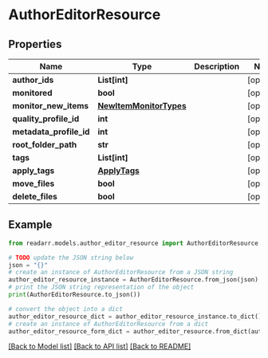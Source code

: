 # AuthorEditorResource


## Properties

Name | Type | Description | Notes
------------ | ------------- | ------------- | -------------
**author_ids** | **List[int]** |  | [optional] 
**monitored** | **bool** |  | [optional] 
**monitor_new_items** | [**NewItemMonitorTypes**](NewItemMonitorTypes.md) |  | [optional] 
**quality_profile_id** | **int** |  | [optional] 
**metadata_profile_id** | **int** |  | [optional] 
**root_folder_path** | **str** |  | [optional] 
**tags** | **List[int]** |  | [optional] 
**apply_tags** | [**ApplyTags**](ApplyTags.md) |  | [optional] 
**move_files** | **bool** |  | [optional] 
**delete_files** | **bool** |  | [optional] 

## Example

```python
from readarr.models.author_editor_resource import AuthorEditorResource

# TODO update the JSON string below
json = "{}"
# create an instance of AuthorEditorResource from a JSON string
author_editor_resource_instance = AuthorEditorResource.from_json(json)
# print the JSON string representation of the object
print(AuthorEditorResource.to_json())

# convert the object into a dict
author_editor_resource_dict = author_editor_resource_instance.to_dict()
# create an instance of AuthorEditorResource from a dict
author_editor_resource_form_dict = author_editor_resource.from_dict(author_editor_resource_dict)
```
[[Back to Model list]](../README.md#documentation-for-models) [[Back to API list]](../README.md#documentation-for-api-endpoints) [[Back to README]](../README.md)


